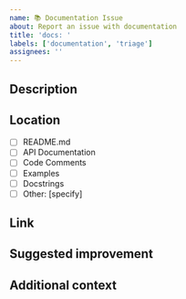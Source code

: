 ```yaml
---
name: 📚 Documentation Issue
about: Report an issue with documentation
title: 'docs: '
labels: ['documentation', 'triage']
assignees: ''
---
```


## Description
<!-- Describe the issue with the documentation -->

## Location
<!-- Where is the problematic documentation located? -->
- [ ] README.md
- [ ] API Documentation
- [ ] Code Comments
- [ ] Examples
- [ ] Docstrings
- [ ] Other: [specify]

## Link
<!-- Provide a link or file path to the problematic documentation -->

## Suggested improvement
<!-- How should it be improved? -->

## Additional context
<!-- Add any other context about the documentation issue -->
